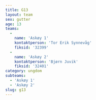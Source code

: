 ```yaml
---
title: G13
layout: team
sex: gutter
age: 13
teams:
  -
    name: 'Askøy 1'
    kontaktperson: 'Tor Erik Synnevåg'
    fiksid: '32399'
  -
    name: 'Askøy 2'
    kontaktperson: 'Bjørn Juvik'
    fiksid: '32401'
category: ungdom
subteams:
  - 'Askøy 1'
  - 'Askøy 2'
slug: g13
---
```

